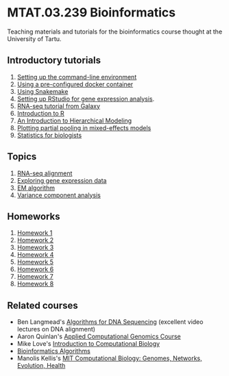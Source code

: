 # MTAT.03.239 Bioinformatics
Teaching materials and tutorials for the bioinformatics course thought at the University of Tartu.

## Introductory tutorials

 1. [Setting up the command-line environment](https://github.com/kauralasoo/MTAT.03.239_Bioinformatics/blob/master/Software_setup.md)
 2. [Using a pre-configured docker container](https://github.com/kauralasoo/MTAT.03.239_Bioinformatics/blob/master/Pre-configured_docker_container.md)
 3. [Using Snakemake](https://github.com/kauralasoo/MTAT.03.239_Bioinformatics/blob/master/Snakemake_tutorial.md)
 4. [Setting up RStudio for gene expression analysis](https://github.com/kauralasoo/MTAT.03.239_Bioinformatics/blob/master/gene_expression/Gene_expression_environment.md).
 5. [RNA-seq tutorial from Galaxy](https://galaxyproject.org/tutorials/rb_rnaseq/)
 6. [Introduction to R](https://courses.cs.ut.ee/2017/DM/fall/Main/RTutorial)
 7. [An Introduction to Hierarchical Modeling](http://mfviz.com/hierarchical-models/)
 8. [Plotting partial pooling in mixed-effects models](https://tjmahr.github.io/plotting-partial-pooling-in-mixed-effects-models/)
 9. [Statistics for biologists](https://www.nature.com/collections/qghhqm/pointsofsignificance) 

## Topics

 1. [RNA-seq alignment](https://github.com/kauralasoo/MTAT.03.239_Bioinformatics/blob/master/RNA-seq_alignment.md)
 2. [Exploring gene expression data](https://github.com/kauralasoo/MTAT.03.239_Bioinformatics/blob/master/gene_expression/Exploring_gene_expression.md)
 3. [EM algorithm](https://github.com/kauralasoo/MTAT.03.239_Bioinformatics/blob/master/transcript_expression/EM-algorithm.md)
 4. [Variance component analysis](https://github.com/kauralasoo/flow_cytomtery_genetics/blob/master/analysis/variance_components/estimate_variance_components.md)

## Homeworks

 1. [Homework 1](https://github.com/kauralasoo/MTAT.03.239_Bioinformatics/blob/master/homeworks/HW1.md)
 2. [Homework 2](https://github.com/kauralasoo/MTAT.03.239_Bioinformatics/blob/master/homeworks/HW2.md)
 3. [Homework 3](https://github.com/kauralasoo/MTAT.03.239_Bioinformatics/blob/master/homeworks/HW3.md)
 4. [Homework 4](https://github.com/kauralasoo/MTAT.03.239_Bioinformatics/blob/master/homeworks/HW4.md)
 5. [Homework 5](https://github.com/kauralasoo/MTAT.03.239_Bioinformatics/blob/master/homeworks/HW5.md)
 6. [Homework 6](https://github.com/kauralasoo/MTAT.03.239_Bioinformatics/blob/master/homeworks/HW6.md)
 7. [Homework 7](https://github.com/kauralasoo/MTAT.03.239_Bioinformatics/blob/master/homeworks/HW7.md)
 8. [Homework 8](https://github.com/kauralasoo/MTAT.03.239_Bioinformatics/blob/master/homeworks/HW8.md)


## Related courses

 - Ben Langmead's [Algorithms for DNA Sequencing](https://www.youtube.com/playlist?list=PL2mpR0RYFQsBiCWVJSvVAO3OJ2t7DzoHA) (excellent video lectures on DNA alignment)
 - Aaron Quinlan's [Applied Computational Genomics Course](https://github.com/quinlan-lab/applied-computational-genomics)
 - Mike Love's [Introduction to Computational Biology](https://biodatascience.github.io/compbio/)
 - [Bioinformatics Algorithms](http://bioinformaticsalgorithms.com/index.htm)
 - Manolis Kellis's [MIT Computational Biology: Genomes, Networks, Evolution, Health](https://www.youtube.com/watch?v=sX4cMu9Azgs&list=PLypiXJdtIca6GBQwDTo4bIEDV8F4RcAgt)


<!--stackedit_data:
eyJoaXN0b3J5IjpbNDgzNzE2ODk3LDY3MzYzODg1XX0=
-->